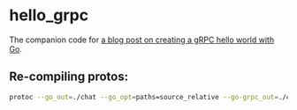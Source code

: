 # hello_grpc

The companion code for [a blog post on creating a gRPC hello world with Go](https://gflarity.deno.dev/2023-08-09_Go-gRPC-Basics).


## Re-compiling protos:


```sh
protoc --go_out=./chat --go_opt=paths=source_relative --go-grpc_out=./chat --go-grpc_opt=paths=source_relative chat.proto
```
